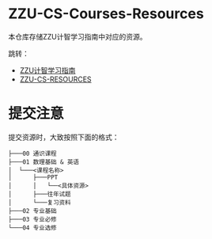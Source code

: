 # ZZU-CS-Courses-Resources

本仓库存储ZZU计智学习指南中对应的资源。

跳转：

- [ZZU计智学习指南](https://yzbaaa.github.io/ZZU-CS-RESOURCES/)
- [ZZU-CS-RESOURCES](https://github.com/yzbaaa/ZZU-CS-RESOURCES)

# 提交注意

提交资源时，大致按照下面的格式：

```
├───00 通识课程
├───01 数理基础 & 英语
│  └───<课程名称>
│      ├───PPT
│      │   └──<具体资源>
│      ├───往年试题
│      └───复习资料
├───02 专业基础
├───03 专业必修
└───04 专业选修
```
